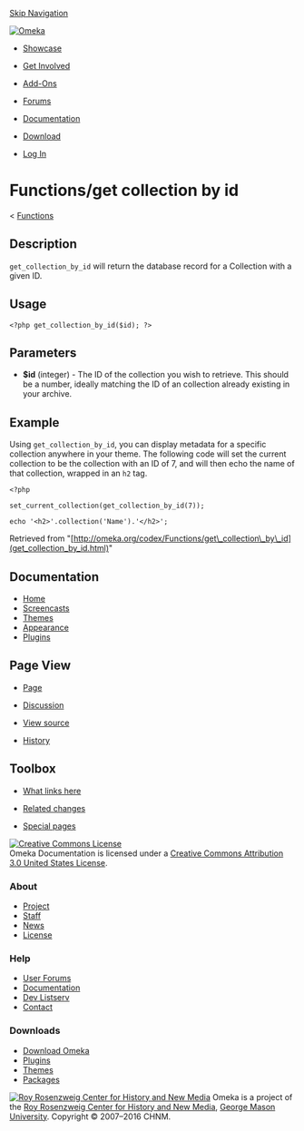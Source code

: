 <div id="wrap">

[Skip Navigation](get_collection_by_id.html#content)
<div id="header">

<div class="padding">

<span
id="logo">[![Omeka](http://omeka.org/ui/i/logo-horizontal-288px.gif)](../../index.html)</span>
<div id="search-form">

</div>

-   <div id="nav-showcase">

    </div>

    [Showcase](../../showcase.1.html)
-   <div id="nav-involved">

    </div>

    [Get Involved](../../index.html%3Fp=124.html)
-   <div id="nav-addons">

    </div>

    [Add-Ons](../../add-ons.1.html)
-   <div id="nav-forums">

    </div>

    [Forums](../../forums/topic/mysqli-stmt.bind-result.html)
-   <div id="nav-documentation">

    </div>

    [Documentation](http://omeka.org/codex/)
-   <div id="nav-download">

    </div>

    [Download](../../download.1.html)

</div>

</div>

<div id="content">

<div class="padding">

<div id="user-meta">

-   <div id="pt-login">

    </div>

    [Log
    In](http://omeka.org/c/index.php?title=Special:UserLogin&returnto=Functions/get%20collection%20by%20id)

</div>

Functions/get collection by id
==============================

<div id="contentSub">

<span class="subpages">&lt;
[Functions](../Functions.html "Functions")</span>

</div>

<div id="primary">

<span id="Description" class="mw-headline"> Description </span>
---------------------------------------------------------------

`get_collection_by_id` will return the database record for a Collection
with a given ID.

<span id="Usage" class="mw-headline"> Usage </span>
---------------------------------------------------

<div class="mw-geshi mw-content-ltr" dir="ltr">

<div class="php source-php">

``` {.de1}
<?php get_collection_by_id($id); ?>
```

</div>

</div>

<span id="Parameters" class="mw-headline"> Parameters </span>
-------------------------------------------------------------

-   **\$id** (integer) - The ID of the collection you wish to retrieve.
    This should be a number, ideally matching the ID of an collection
    already existing in your archive.

<span id="Example" class="mw-headline"> Example </span>
-------------------------------------------------------

Using `get_collection_by_id`, you can display metadata for a specific
collection anywhere in your theme. The following code will set the
current collection to be the collection with an ID of 7, and will then
echo the name of that collection, wrapped in an `h2` tag.

<div class="mw-geshi mw-content-ltr" dir="ltr">

<div class="php source-php">

``` {.de1}
<?php
 
set_current_collection(get_collection_by_id(7));
 
echo '<h2>'.collection('Name').'</h2>';
```

</div>

</div>

<div class="printfooter">

Retrieved from
"[http://omeka.org/codex/Functions/get\_collection\_by\_id](get_collection_by_id.html)"

</div>

<div id="catlinks" class="catlinks catlinks-allhidden">

</div>

</div>

<div id="secondary">

<div class="portlet">

Documentation
-------------

-   [Home](http://omeka.org/codex/)
-   [Screencasts](http://omeka.org/codex/Screencasts)
-   [Themes](http://omeka.org/codex/Managing_Themes_2.0)
-   [Appearance](http://omeka.org/codex/Managing_Appearance_2.0)
-   [Plugins](http://omeka.org/codex/Plugins2.0)

</div>

<div class="portlet">

Page View
---------

-   <div id="nav-page">

    </div>

    [Page](get_collection_by_id.html)
-   <div id="nav-discussion">

    </div>

    [Discussion](http://omeka.org/c/index.php?title=Talk:Functions/get_collection_by_id&action=edit&redlink=1)
-   <div id="nav-view_source">

    </div>

    [View
    source](http://omeka.org/c/index.php?title=Functions/get_collection_by_id&action=edit)
-   <div id="nav-history">

    </div>

    [History](http://omeka.org/c/index.php?title=Functions/get_collection_by_id&action=history)

</div>

<div id="wiki-toolbox" class="portlet">

Toolbox
-------

-   <div id="t-whatlinkshere">

    </div>

    [What links
    here](../Special:WhatLinksHere/Functions/get_collection_by_id.html)
-   <div id="t-recentchangeslinked">

    </div>

    [Related
    changes](../Special:RecentChangesLinked/Functions/get_collection_by_id.html)
-   <div id="t-specialpages">

    </div>

    [Special pages](http://omeka.org/codex/Special:SpecialPages)

</div>

[![Creative Commons
License](https://i.creativecommons.org/l/by/3.0/us/88x31.png)](http://creativecommons.org/licenses/by/3.0/us/)\
Omeka Documentation is licensed under a [Creative Commons Attribution
3.0 United States
License](http://creativecommons.org/licenses/by/3.0/us/).

</div>

</div>

</div>

<div id="footer">

<div class="padding">

<div id="sitemap">

<div class="section">

### About

-   [Project](../../index.html%3Fp=2.html)
-   [Staff](../../index.html%3Fp=3.html)
-   [News](../../blog.1.html)
-   [License](http://www.gnu.org/copyleft/gpl.html)

</div>

<div class="section">

### Help

-   [User Forums](../../forums/topic/mysqli-stmt.bind-result.html)
-   [Documentation](http://omeka.org/codex/)
-   [Dev Listserv](http://groups.google.com/group/omeka-dev)
-   [Contact](http://omeka.org/contact/)

</div>

<div class="section">

### Downloads

-   [Download Omeka](../../download.1.html)
-   [Plugins](../../plugins.html)
-   [Themes](../../download/themes/index.html)
-   [Packages](../../index.html%3Fp=222.html)

</div>

</div>

<div id="chnm-meta">

<span id="chnm-logo">[![Roy Rosenzweig Center for History and New
Media](http://omeka.org/ui/i/rrchnm-logo-regular.gif)](http://chnm.gmu.edu)</span>
Omeka is a project of the [Roy Rosenzweig Center for History and New
Media](http://chnm.gmu.edu), [George Mason
University](http://www.gmu.edu). Copyright © 2007–2016 CHNM.

</div>

</div>

</div>

</div>
